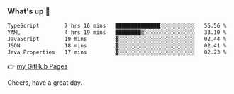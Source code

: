 ### What's up 👋

<!--START_SECTION:waka-->

```txt
TypeScript        7 hrs 16 mins   ██████████████░░░░░░░░░░░   55.56 %
YAML              4 hrs 19 mins   ████████▒░░░░░░░░░░░░░░░░   33.10 %
JavaScript        19 mins         ▓░░░░░░░░░░░░░░░░░░░░░░░░   02.44 %
JSON              18 mins         ▓░░░░░░░░░░░░░░░░░░░░░░░░   02.41 %
Java Properties   17 mins         ▓░░░░░░░░░░░░░░░░░░░░░░░░   02.23 %
```

<!--END_SECTION:waka-->

👉 [my GitHub Pages](https://ykzhukian.github.io)

Cheers, have a great day.

